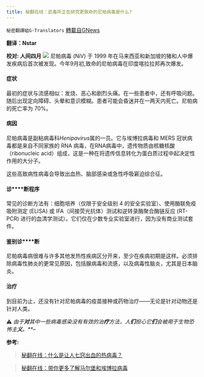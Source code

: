 ```yaml
---
title: 秘翻在线：武毒所正在研究更致命的尼帕病毒是什么?
---
```

`秘密翻譯組G-Translators` [轉載自GNews](https://gnews.org/zh-hans/1595152/)

**翻译：Nstar**

**校对: 人间四月**
![](https://assets.gnews.org/wp-content/uploads/2021/10/Screenshot-2021-10-15-114909.jpg)
尼帕病毒 (NiV) 于 1999 年在马来西亚和新加坡的猪和人中爆发疾病后首次被发现。今年9月初,致命的尼帕病毒在印度喀拉拉邦再次爆发。

#### **症状**

最初的症状与流感相似：发烧、恶心和剧烈头痛。在一些患者中，还有呼吸问题。随后出现定向障碍、头晕和意识模糊。患者可能会昏迷并在一两天内死亡。尼帕病的死亡率为 70%。

#### **病因**

尼帕病毒是副粘病毒科*Henipavirus*属的一员。它与埃博拉病毒和 MERS 冠状病毒都是来自不同家族的 RNA 病毒，在RNA病毒中，遗传物质由核糖核酸（ribonucleic acid）组成，这是一种在将遗传信息转化为蛋白质过程中起决定性作用的大分子。

这些高致病性病毒会导致出血热、脑部感染或急性呼吸窘迫综合征。

#### **诊****断程序**

常见的诊断方法有：细胞培养（仅限于安全级别 4 的安全实验室）、使用酶联免疫吸附测定 (ELISA) 或 IFA（间接荧光抗体）测试和逆转录酶聚合酶链反应 (RT-PCR) 进行的血清学测试）。它们仅在少数专业实验室进行，因为没有商业测试套件。

#### **鉴别诊****断**

尼帕病毒病很难与许多其他发热性疾病区分开来，至少在疾病初期是这样。必须排除病毒性肺炎的更常见原因，包括腺病毒和流感，以及病毒性脑炎，尤其是日本脑炎。

#### **治疗**

到目前为止，还没有针对尼帕病毒的疫苗接种或药物治疗——无论是针对动物还是针对人类。

⚠️ *由于**对**其中一些病毒感染没有有效的治**疗**方法，人**们**担心它**们**会被用于生物恐怖主**义**。**–*

**参考:**



> [秘翻在线：什么是让人七窍出血的热病毒？](https://gnews.org/zh-hans/1553478/)





> [秘翻在线：带你更多了解马尔堡和埃博拉病毒](https://gnews.org/zh-hans/1575256/)
